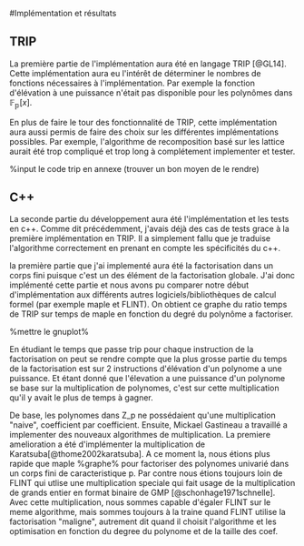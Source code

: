 #Implémentation et résultats

## TRIP

La première partie de l'implémentation aura été en langage TRIP [@GL14]. Cette implémentation aura eu l'intérêt de
déterminer le nombres de fonctions nécessaires à l'implémentation. Par exemple la fonction d'élévation à
une puissance n'était pas disponible pour les polynômes dans $\mathbb{F_p}[x]$.

En plus de faire le tour des fonctionnalité de TRIP, cette implémentation aura aussi permis de faire des choix sur les
différentes implémentations possibles. Par exemple, l'algorithme de recomposition basé sur les lattice aurait été trop
compliqué et trop long à complétement implementer et tester.

%input le code trip en annexe (trouver un bon moyen de le rendre)

## C++

La seconde partie du développement aura été l'implémentation et les tests en c++. Comme dit précédemment, j'avais déjà des
cas de tests grace à la première implémentation en TRIP. Il a simplement fallu que je traduise l'algorithme correctement
en prenant en compte les spécificités du c++.

la première partie que j'ai implementé aura été la factorisation dans un corps fini puisque c'est un des élément de la
factorisation globale. J'ai donc implémenté cette partie et nous avons pu comparer notre début d'implémentation aux
différents autres logiciels/bibliothèques de calcul formel (par exemple maple et FLINT). On obtient ce graphe du ratio
temps de TRIP sur temps de maple en fonction du degré du polynôme a factoriser.

%mettre le gnuplot%

En étudiant le temps que passe trip pour chaque instruction de la factorisation on peut se
rendre compte que la plus grosse partie du temps de la factorisation est sur 2 instructions d'élévation
d'un polynome a une puissance. Et étant donné que l'élevation a une puissance d'un polynome se base sur la multiplication
de polynomes, c'est sur cette multiplication qu'il y avait le plus de temps à gagner.

De base, les polynomes dans Z_p ne possédaient qu'une multiplication "naive", coefficient par coefficient.
Ensuite, Mickael Gastineau a travaillé a implementer des nouveaux algorithmes de multiplication. La premiere amelioration
a été d'implémenter la multiplication de Karatsuba[@thome2002karatsuba]. A ce moment la, nous étions plus rapide que maple %graphe%
pour factoriser des polynomes univarié dans un corps fini de caracteristique p. Par contre nous étions toujours loin de FLINT qui utlise
une multiplication speciale qui fait usage de la multiplication de grands entier en format binaire de GMP [@schonhage1971schnelle].
Avec cette multiplication, nous sommes capable d'égaler FLINT sur le meme algorithme, mais sommes toujours à la traine quand FLINT
utilise la factorisation "maligne", autrement dit quand il choisit l'algorithme et les optimisation en fonction du degree du polynome
et de la taille des coef.



